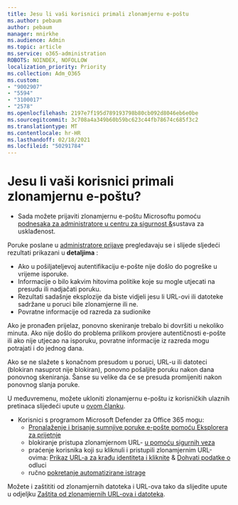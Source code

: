 ```yaml
---
title: Jesu li vaši korisnici primali zlonamjernu e-poštu
ms.author: pebaum
author: pebaum
manager: mnirkhe
ms.audience: Admin
ms.topic: article
ms.service: o365-administration
ROBOTS: NOINDEX, NOFOLLOW
localization_priority: Priority
ms.collection: Adm_O365
ms.custom:
- "9002907"
- "5594"
- "3100017"
- "2578"
ms.openlocfilehash: 2197e7f195d789193798b80cb092d8046eb6e0be
ms.sourcegitcommit: 3c708a4a349b60b59bc623c44fb78674c685f3c2
ms.translationtype: MT
ms.contentlocale: hr-HR
ms.lasthandoff: 02/18/2021
ms.locfileid: "50291784"
---
```

# <a name="did-your-users-receive-malicious-email"></a>Jesu li vaši korisnici primali zlonamjernu e-poštu?

- Sada možete prijaviti zlonamjernu e-poštu Microsoftu pomoću [podnesaka za administratore u centru za sigurnost &](https://sip.protection.office.com/reportsubmission)sustava za usklađenost.

Poruke poslane u [administratore prijave](https://sip.protection.office.com/reportsubmission) pregledavaju se i slijede sljedeći rezultati prikazani u **detaljima** :

- Ako u pošiljateljevoj autentifikaciju e-pošte nije došlo do pogreške u vrijeme isporuke.
- Informacije o bilo kakvim hitovima politike koje su mogle utjecati na presudu ili nadjačati poruku.
- Rezultati sadašnje eksplozije da biste vidjeli jesu li URL-ovi ili datoteke sadržane u poruci bile zlonamjerne ili ne.
- Povratne informacije od razreda za sudionike

Ako je pronađen prijelaz, ponovno skeniranje trebalo bi dovršiti u nekoliko minuta. Ako nije došlo do problema prilikom provjere autentičnosti e-pošte ili ako nije utjecao na isporuku, povratne informacije iz razreda mogu potrajati i do jednog dana.

Ako se ne slažete s konačnom presudom u poruci, URL-u ili datoteci (blokiran nasuprot nije blokiran), ponovno pošaljite poruku nakon dana ponovnog skeniranja. Šanse su velike da će se presuda promijeniti nakon ponovnog slanja poruke.

U međuvremenu, možete ukloniti zlonamjernu e-poštu iz korisničkih ulaznih pretinaca slijedeći upute u [ovom članku](https://docs.microsoft.com/microsoft-365/compliance/search-for-and-delete-messages-in-your-organization).

- Korisnici s programom Microsoft Defender za Office 365 mogu:
    - [Pronalaženje i brisanje sumnjive poruke e-pošte pomoću Eksplorera za prijetnje](https://docs.microsoft.com/microsoft-365/security/office-365-security/investigate-malicious-email-that-was-delivered)
    - blokiranje pristupa zlonamjernom URL- [u pomoću sigurnih veza](https://docs.microsoft.com/microsoft-365/security/office-365-security/atp-safe-links)
    - praćenje korisnika koji su kliknuli i pristupili zlonamjernim URL-ovima: [Prikaz URL-a za krađu identiteta i kliknite](https://docs.microsoft.com/microsoft-365/security/office-365-security/threat-explorer)  &  [Dohvati podatke o](https://docs.microsoft.com/powershell/module/exchange/get-urltrace) odluci
    - ručno [pokretanje automatizirane istrage](https://docs.microsoft.com/microsoft-365/security/office-365-security/automated-investigation-response-office)

Možete i zaštititi od zlonamjernih datoteka i URL-ova tako da slijedite upute u odjeljku [Zaštita od zlonamjernih URL-ova i datoteka](https://docs.microsoft.com/microsoft-365/security/office-365-security/protect-against-threats).